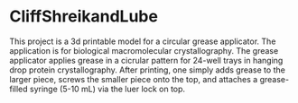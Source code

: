 # CliffShreikandLube

This project is a 3d printable model for a circular grease applicator. The application is for biological macromolecular crystallography. The grease applicator applies grease in a cicrular pattern for 24-well trays in hanging drop protein crystallography. After printing, one simply adds grease to the larger piece, screws the smaller piece onto the top, and attaches a grease-filled syringe (5-10 mL) via the luer lock on top. 
